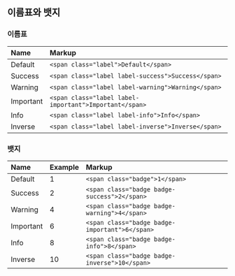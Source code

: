 <!--
layout: 'post'
section: 'Cornerstone Framework'
title: '이름표와 뱃지'
outline: '이름표와 뱃지'
date: '2012-11-16'
tagstr: 'widget'
order: '[4, 2, 5]'
thumbnail: '4.2.05.label_and_badge.png'
-->

## 이름표와 뱃지

### 이름표

Name | Markup
:-- | :-- 
<span class="label">Default</span> | `<span class="label">Default</span>`
<span class="label label-success">Success</span> | `<span class="label label-success">Success</span>`
<span class="label label-warning">Warning</span> | `<span class="label label-warning">Warning</span>`
<span class="label label-important">Important</span> | `<span class="label label-important">Important</span>`
<span class="label label-info">Info</span> | `<span class="label label-info">Info</span>`
<span class="label label-inverse">Inverse</span> | `<span class="label label-inverse">Inverse</span>`

### 뱃지

Name | Example | Markup
:-- | :-- | :--  
Default | <span class="badge">1</span> | `<span class="badge">1</span>`
Success | <span class="badge badge-success">2</span> | `<span class="badge badge-success">2</span>`
Warning | <span class="badge badge-warning">4</span> | `<span class="badge badge-warning">4</span>`
Important | <span class="badge badge-important">6</span> | `<span class="badge badge-important">6</span>`
Info | <span class="badge badge-info">8</span> | `<span class="badge badge-info">8</span>`
Inverse | <span class="badge badge-inverse">10</span> | `<span class="badge badge-inverse">10</span>`
